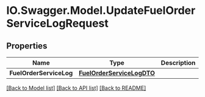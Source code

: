 # IO.Swagger.Model.UpdateFuelOrderServiceLogRequest
## Properties

Name | Type | Description | Notes
------------ | ------------- | ------------- | -------------
**FuelOrderServiceLog** | [**FuelOrderServiceLogDTO**](FuelOrderServiceLogDTO.md) |  | [optional] 

[[Back to Model list]](../README.md#documentation-for-models) [[Back to API list]](../README.md#documentation-for-api-endpoints) [[Back to README]](../README.md)

